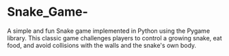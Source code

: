 # Snake_Game-
A simple and fun Snake game implemented in Python using the Pygame library. This classic game challenges players to control a growing snake, eat food, and avoid collisions with the walls and the snake's own body.
